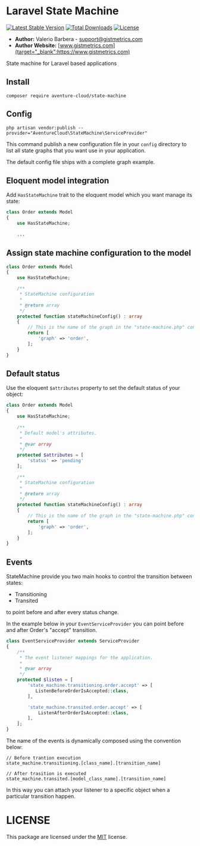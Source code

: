 # Laravel State Machine


[![Latest Stable Version](https://poser.pugx.org/aventure-cloud/state-machine/v/stable)](https://packagist.org/packages/aventure-cloud/state-machine)
[![Total Downloads](https://poser.pugx.org/aventure-cloud/state-machine/downloads)](https://packagist.org/packages/aventure-cloud/state-machine)
[![License](https://poser.pugx.org/aventure-cloud/state-machine/license)](https://packagist.org/packages/aventure-cloud/state-machine)

- **Author:** Valerio Barbera - [support@gistmetrics.com](mailto:support@gistmetrics.com)
- **Author Website:** [www.gistmetrics.com](target="_blank":https://www.gistmetrics.com) 


State machine for Laravel based applications


## Install
``` composer require aventure-cloud/state-machine ```

## Config
``` php artisan vendor:publish --provider="AventureCloud\StateMachine\ServiceProvider" ```

This command publish a new configuration file in your `config` directory
to list all state graphs that you want use in your application.

The default config file ships with a complete graph example.

## Eloquent model integration
Add `HasStateMachine` trait to the eloquent model which you want manage its state:

```php
class Order extends Model
{
    use HasStateMachine;
    
    ...
```


## Assign state machine configuration to the model

```php
class Order extends Model
{
    use HasStateMachine;

    /**
     * StateMachine configuration
     *
     * @return array
     */
    protected function stateMachineConfig() : array
    {
	    // This is the name of the graph in the "state-machine.php" config file
        return [
            'graph' => 'order',
        ];
    }
}
```


## Default status
Use the eloquent `$attributes` property to set the default status of your object:

```php
class Order extends Model
{
    use HasStateMachine;
	
    /**
     * Default model's attributes.
     *
     * @var array
     */
    protected $attributes = [
        'status' => 'pending'
    ];

    /**
     * StateMachine configuration
     *
     * @return array
     */
    protected function stateMachineConfig() : array
    {
	    // This is the name of the graph in the "state-machine.php" config file
        return [
            'graph' => 'order',
        ];
    }
}
```


## Events
StateMachine provide you two main hooks to control the transition between states:
- Transitioning
- Transited

to point before and after every status change.

In the example below in your `EventServiceProvider` you can point before and after Order's "accept" transition.

```php
class EventServiceProvider extends ServiceProvider
{
    /**
     * The event listener mappings for the application.
     *
     * @var array
     */
    protected $listen = [
		'state_machine.transitioning.order.accept' => [
           ListenBeforeOrderIsAccepted::class,
        ],

        'state_machine.transited.order.accept' => [
            ListenAfterOrderIsAccepted::class,
        ],
    ];
}
```

The name of the events is dynamically composed using the convention below:

```
// Before trantion execution
state_machine.transitioning.[class_name].[transition_name]

// After trasition is executed
state_machine.transited.[model_class_name].[transition_name]
```

In this way you can attach your listener to a specific object when a particular transition happen.


# LICENSE
This package are licensed under the [MIT](LICENSE) license.
